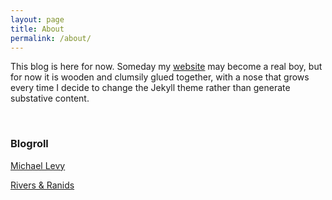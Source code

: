 ```yaml
---
layout: page
title: About
permalink: /about/
---
```


This blog is here for now.  Someday my [website](https://Myfanwy.github.io) may become a real boy, but for now it is wooden and clumsily glued together, with a nose that grows every time I decide to change the Jekyll theme rather than generate substative content.


<br>
<h3>Blogroll</h3>

[Michael Levy](www.michaellevy.name)

[Rivers & Ranids](www.ryanpeek.github.io)
